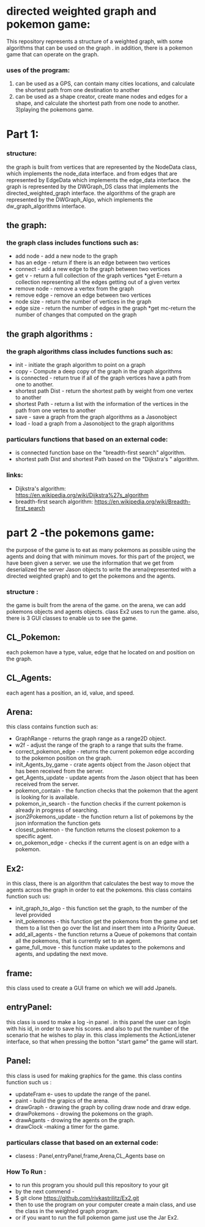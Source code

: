 
# directed weighted graph and pokemon game:
This repository represents a structure of a weighted graph,
with some algorithms that can be used on the graph .
in addition, there is a pokemon game that can operate on the graph.

 ### uses of the program:
1) can be used as a GPS, can contain many cities locations,
 and calculate the shortest path from one destination to another
2) can be used as a shape creator, create mane nodes and edges for a shape,
and calculate the shortest path from one node to another.
3)playing the pokemons game.

# Part 1:
### structure:
the graph is built from vertices that are represented by the NodeData class, which implements the node_data interface.
and from edges that are represented by EdgeData which implements the edge_data interface.
the graph is represented by the DWGraph_DS class that implements the directed_weighted_graph interface.
the algorithms of the graph are represented by the DWGraph_Algo,
which implements the dw_graph_algorithms interface.

## the graph:
### the graph class includes functions such as:

* add node -  add a new node to the graph
* has an edge - return if there  is an edge between two vertices
* connect - add a new edge to the graph between two vertices
* get v - return a full collection of the graph vertices
*get E-return a collection representing all the edges getting out of
 a given vertex
* remove node - remove a vertex from the graph
* remove edge - remove an edge between two vertices
* node size - return the number of vertices in the graph
* edge size - return the number of edges in the graph
*get mc-return the number of changes that computed on the graph 

## the graph algorithms :
### the graph algorithms class includes functions such as:

* init - initiate the graph algorithm to point on a graph
* copy - Compute a deep copy of the graph in the graph algorithms
* is connected - return true if all of the graph vertices have a path from one to another.
* shortest path Dist - return the shortest path by weight from one vertex to another
* shortest Path - return a list with the information of the vertices in the path from one vertex to another
* save - save a graph from the graph algorithms as a Jasonobject 
* load - load a graph from a Jasonobject to the graph algorithms

### particulars functions that based on an external code:

* is connected function base on the "breadth-first search" algorithm.
* shortest path Dist and shortest Path based on the "Dijkstra's " algorithm.

### links:
* Dijkstra's algorithm: https://en.wikipedia.org/wiki/Dijkstra%27s_algorithm
* breadth-first search algorithm: https://en.wikipedia.org/wiki/Breadth-first_search

 # part 2 -the pokemons game:
the purpose of the game is to eat as many pokemons as possible using the agents and doing that with minimum moves.
for this part of the project, we have been given a server.
we use the information that we get from deserialized the server Jason objects to write the arena(represented with a directed weighted graph) and to get the pokemons and the agents. 

### structure :
the game is built from the arena of the game. on the arena, we can add pokemons objects and agents objects.
 class Ex2 uses to run the game.
also, there is 3 GUI classes to enable us to see the game.

## CL_Pokemon:
each pokemon have a type, value, edge that he located on and position on the graph.

## CL_Agents:
each agent has a  position, an id, value, and speed.

## Arena:
this class contains function such as:
* GraphRange - returns the graph range as a range2D object.
* w2f - adjust the range of the graph to a range that suits the frame.
* correct_pokemon_edge - returns the current pokemon edge according to the pokemon position on the graph.
* init_Agents_by_game - crate agents object from the Jason object that has been received from the server.
* get_Agents_update - update agents from the Jason object that has been received from the server.
* pokemon_contain - the function checks that the pokemon that the agent is looking for is available.
* pokemon_in_search - the function checks if the current pokemon is already in progress of searching.
* json2Pokemons_update - the function return a list of pokemons by the json information the function gets
* closest_pokemon - the function returns the closest pokemon to a specific agent.
* on_pokemon_edge - checks if the current agent is on an edge with a pokemon.

## Ex2:
in this class, there is an algorithm that calculates the best way to move the agents across the graph in order to eat the pokemons.
this class contains function such us:
* init_graph_to_algo - this function set the graph, to   the number of the level provided
* init_pokemones - this function get the pokemons from the game and set them to a list
then go over the list and insert them into a Priority Queue.
* add_all_agents - the function returns a Queue of pokemons that contain all the pokemons,
 that is currently set to an agent.
* game_full_move - this function make updates to the pokemons and agents, and updating the next move.


## frame:
this class used to create a GUI frame on which we will add Jpanels.

## entryPanel:
 this class is used to make a log -in panel .
in this panel the user can login with his id, in order to save his scores. and also to put the number of the scenario that he wishes to play in.
this class implements the ActionListener interface, so that when pressing the botton "start game" the game will start.

 ## Panel:
 this class is used for making  graphics for the game.
this class contins function such us :
* updateFram e- uses to update the range of the panel. 
* paint - build the grapics of the arena.
* drawGraph - drawing the graph by colling draw node and draw edge.
* drawPokemons - drowing the pokemons on the graph. 
* drawAgants - drowing the agents on the  graph.
* drawClock  -making a timer for the game.

### particulars classe that based on an external code:
* clasess : Panel,entryPanel,frame,Arena,CL_Agents base on 

### How To Run :
* to run this program you should pull this repository to your git
* by the next commend -
* $ git clone https://github.com/rivkastrilitz/Ex2.git
* then to use the program on your computer create a main class,
and use the class in the weighted graph program.
* or if you want to run the full pokemon game just use the Jar Ex2.
